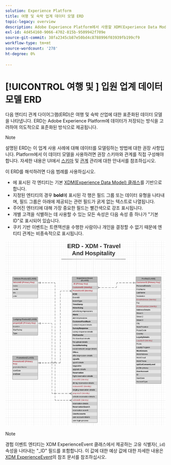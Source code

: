 ```yaml
---
solution: Experience Platform
title: 여행 및 숙박 업계 데이터 모델 ERD
topic-legacy: overview
description: Adobe Experience Platform에서 사용할 XDM(Experience Data Model)과 호환되는 여행 및 숙박 산업에 대한 표준화된 데이터 모델을 설명하는 ERD(엔티티 관계 다이어그램)를 봅니다.
exl-id: 4d454160-9066-4702-815b-9509942f709e
source-git-commit: 38fa2345cb87e50bd4c8788996f03939fb199cf9
workflow-type: tm+mt
source-wordcount: '278'
ht-degree: 0%

---
```


# [!UICONTROL 여행 및 ] 입원 업계 데이터 모델 ERD

다음 엔티티 관계 다이어그램(ERD)은 여행 및 숙박 산업에 대한 표준화된 데이터 모델을 나타냅니다. ERD는 Adobe Experience Platform에 데이터가 저장되는 방식을 고려하여 의도적으로 표준화된 방식으로 제공됩니다.

>[!NOTE]
>
>설명된 ERD는 이 업계 사용 사례에 대해 데이터를 모델링하는 방법에 대한 권장 사항입니다. Platform에서 이 데이터 모델을 사용하려면 권장 스키마와 관계를 직접 구성해야 합니다. 자세한 내용은 UI에서 [스키마](../../ui/resources/schemas.md) 및 [관계](../../tutorials/relationship-ui.md) 관리에 대한 안내서를 참조하십시오.

이 ERD를 해석하려면 다음 범례를 사용하십시오.

* 에 표시된 각 엔티티는 기본 [XDM(Experience Data Model) 클래스](../composition.md#class)를 기반으로 합니다.
* 지정된 엔티티의 경우 **bold**&#x200B;에 표시된 각 행은 필드 그룹 또는 데이터 유형을 나타내며, 필드 그룹은 아래에 제공되는 관련 필드가 굵게 없는 텍스트로 나열됩니다.
* 주어진 엔터티에 대해 가장 중요한 필드는 빨간색으로 강조 표시됩니다.
* 개별 고객을 식별하는 데 사용할 수 있는 모든 속성은 다음 속성 중 하나가 &quot;기본 ID&quot;로 표시되어 있습니다.
* 쿠키 기반 이벤트는 트랜잭션을 수행한 사람이나 개인을 결정할 수 없기 때문에 엔티티 관계는 비종속적으로 표시됩니다.

![](../../images/industries/travel-hospitality.png)

>[!NOTE]
>
>경험 이벤트 엔티티는 XDM ExperienceEvent 클래스에서 제공하는 고유 식별자(`_id`) 속성을 나타내는 &quot;_ID&quot; 필드를 포함합니다. 이 값에 대한 예상 값에 대한 자세한 내용은 [XDM ExperienceEvent](../../classes/experienceevent.md)의 참조 문서를 참조하십시오.